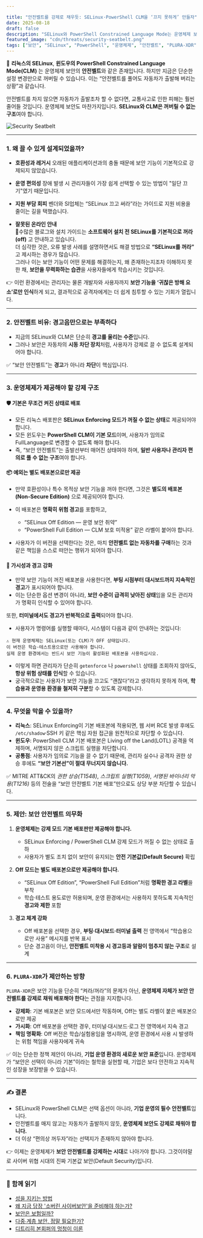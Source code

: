 ```yaml
---

title: "안전벨트를 강제로 채우듯: SELinux·PowerShell CLM을 ‘끄지 못하게’ 만들자"
date: 2025-08-18
draft: false
description: "SELinux와 PowerShell Constrained Language Mode는 운영체제 보안의 안전벨트와 같습니다. 그러나 현재는 사용자가 임의로 해제할 수 있습니다. 왜 강제가 필요하며, 어떤 방식으로 개선해야 하는지 제안합니다."
featured_image: "cdn/threats/security-seatbelt.png"
tags: ["보안", "SELinux", "PowerShell", "운영체제", "안전벨트", "PLURA-XDR"]
---
```


🚦 **리눅스의 SELinux**, **윈도우의 PowerShell Constrained Language Mode(CLM)** 는 운영체제 보안의 **안전벨트**와 같은 존재입니다.
하지만 지금은 단순한 설정 변경만으로 꺼버릴 수 있습니다. 이는 “안전벨트를 풀어도 자동차가 출발해 버리는 상황”과 같습니다.

안전벨트를 차지 않으면 자동차가 출발조차 할 수 없다면, 교통사고로 인한 피해는 훨씬 줄어들 것입니다.
운영체제 보안도 마찬가지입니다. **SELinux와 CLM은 꺼버릴 수 없는 구조**여야 합니다.

![Security Seatbelt](https://blog.plura.io/cdn/threats/security-seatbelt.png)

<!--more-->

---

### 1. **왜 끌 수 있게 설계되었을까?**

* **호환성과 레거시**
  오래된 애플리케이션과의 충돌 때문에 보안 기능이 기본적으로 강제되지 않았습니다.

* **운영 편의성**
  장애 발생 시 관리자들이 가장 쉽게 선택할 수 있는 방법이 "일단 끄기"였기 때문입니다.

* **지원 부담 회피**
  벤더와 SI업체는 “SELinux 끄고 써라”라는 가이드로 지원 비용을 줄이는 길을 택했습니다.

* **잘못된 온라인 안내**  
  🚨수많은 블로그와 설치 가이드는 **소프트웨어 설치 전 SELinux를 기본적으로 꺼라(off)** 고 안내하고 있습니다.  
  더 심각한 것은, 오류 발생 사례를 설명하면서도 해결 방법으로 **“SELinux를 꺼라”** 고 제시하는 경우가 많습니다.  
  그러나 이는 보안 기능이 어떤 문제를 해결하는지, 왜 존재하는지조차 이해하지 못한 채, **보안을 무력화하는 습관**을 사용자들에게 학습시키는 것입니다.

👉 이런 환경에서는 관리자는 물론 개발자와 사용자까지 **보안 기능을 ‘귀찮은 방해 요소’로만 인식**하게 되고, 결과적으로 공격자에게는 더 쉽게 침투할 수 있는 기회가 열립니다.

---

### 2. **안전벨트 비유: 경고음만으로는 부족하다**

* 지금의 SELinux와 CLM은 단순히 **경고를 울리는 수준**입니다.
* 그러나 보안은 자동차의 **시동 차단 장치**처럼, 사용자가 강제로 끌 수 없도록 설계되어야 합니다.

✅ “보안 안전벨트”는 **경고**가 아니라 **차단**이 핵심입니다.

---

### 3. **운영체제가 제공해야 할 강제 구조**

#### 🛡️ 기본은 무조건 켜진 상태로 배포

* 모든 리눅스 배포판은 **SELinux Enforcing 모드가 꺼질 수 없는 상태**로 제공되어야 합니다.
* 모든 윈도우는 **PowerShell CLM이 기본 모드**이며, 사용자가 임의로 FullLanguage로 변경할 수 없도록 해야 합니다.
* 즉, “보안 안전벨트”는 출발선부터 매어진 상태여야 하며, **일반 사용자나 관리자 편의로 풀 수 없는 구조**여야 합니다.

#### 📦 예외는 별도 배포본으로만 제공

* 만약 호환성이나 특수 목적상 보안 기능을 꺼야 한다면, 그것은 **별도의 배포본(Non-Secure Edition)** 으로 제공되어야 합니다.
* 이 배포본은 **명확히 위험 경고**를 포함하고,

  * “SELinux Off Edition — 운영 보안 취약”
  * “PowerShell Full Edition — CLM 보호 미적용”
    같은 라벨이 붙어야 합니다.
* 사용자가 이 버전을 선택한다는 것은, 마치 **안전벨트 없는 자동차를 구매**하는 것과 같은 책임을 스스로 떠안는 행위가 되어야 합니다.

#### 📢 가시성과 경고 강화

* 만약 보안 기능이 꺼진 배포본을 사용한다면, **부팅 시점부터 대시보드까지 지속적인 경고**가 표시되어야 합니다.
* 이는 단순한 옵션 변경이 아니라, **보안 수준이 급격히 낮아진 상태**임을 모든 관리자가 명확히 인식할 수 있어야 합니다.

또한, **터미널에서도 경고가 반복적으로 출력**되어야 합니다.

* 사용자가 명령어를 실행할 때마다, 시스템이 다음과 같이 안내하는 것입니다:

```text
⚠️ 현재 운영체제는 SELinux(또는 CLM)가 OFF 상태입니다.
이 버전은 학습·테스트용으로만 사용해야 합니다.
실제 운영 환경에서는 반드시 보안 기능이 활성화된 배포본을 사용하십시오.
```

* 이렇게 하면 관리자가 단순히 `getenforce` 나 `powershell` 상태를 조회하지 않아도, **항상 위험 상태를 인식**할 수 있습니다.
* 궁극적으로는 사용자가 보안 기능을 끄고도 “괜찮다”라고 생각하지 못하게 하며,
  **학습용과 운영용 환경을 철저히 구분**할 수 있도록 강제합니다.

---

### 4. **무엇을 막을 수 있을까?**

* **리눅스**: SELinux Enforcing이 기본 배포본에 적용되면, 웹 서버 RCE 발생 후에도 `/etc/shadow`·SSH 키 같은 핵심 자원 접근을 원천적으로 차단할 수 있습니다.
* **윈도우**: PowerShell CLM 기본 배포본은 Living off the Land(LOTL) 공격을 억제하며, 서명되지 않은 스크립트 실행을 차단합니다.
* **공통점**: 사용자가 임의로 기능을 끌 수 없기 때문에, 관리자 실수나 공격자 권한 상승 후에도 **“보안 기본선”이 절대 무너지지 않습니다.**

✅ MITRE ATT\&CK의 *권한 상승(T1548)*, *스크립트 실행(T1059)*, *서명된 바이너리 악용(T1216)* 등의 전술을 “보안 안전벨트 기본 배포”만으로도 상당 부분 차단할 수 있습니다.

---

### 5. **제안: 보안 안전벨트 의무화**

1. **운영체제는 강제 모드 기본 배포판만 제공해야 합니다.**

   * SELinux Enforcing / PowerShell CLM 강제 모드가 꺼질 수 없는 상태로 출하
   * 사용자가 별도 조치 없이 보안이 유지되는 **안전 기본값(Default Secure)** 확립

2. **Off 모드는 별도 배포본으로만 제공해야 합니다.**

   * “SELinux Off Edition”, “PowerShell Full Edition”처럼 **명확한 경고 라벨**을 부착
   * 학습·테스트 용도로만 허용되며, 운영 환경에서는 사용하지 못하도록 지속적인 **경고와 제한** 포함

3. **경고 체계 강화**

   * Off 배포본을 선택한 경우, **부팅·대시보드·터미널 출력** 전 영역에서 “학습용으로만 사용” 메시지를 반복 표시
   * 단순 경고음이 아닌, **안전벨트 미착용 시 경고등과 알람이 멈추지 않는 구조**로 설계

---

### 6. **`PLURA-XDR`가 제안하는 방향**

`PLURA-XDR`은 보안 기능을 단순히 “켜라/꺼라”의 문제가 아닌,
**운영체제 자체가 보안 안전벨트를 강제로 채워 배포해야 한다**는 관점을 지지합니다.

* **강제화**: 기본 배포본은 보안 모드에서만 작동하며, Off는 별도 라벨이 붙은 배포본으로만 제공
* **가시화**: Off 배포본을 선택한 경우, 터미널·대시보드·로그 전 영역에서 지속 경고
* **책임 명확화**: Off 버전은 학습/실험용임을 명시하여, 운영 환경에서 사용 시 발생하는 위험 책임을 사용자에게 귀속

✅ 이는 단순한 정책 제안이 아니라, **기업 운영 환경의 새로운 보안 표준**입니다.
운영체제가 “보안은 선택이 아니라 기본”이라는 철학을 실현할 때, 기업은 보다 안전하고 지속적인 성장을 보장받을 수 있습니다.

---

### ✍️ 결론

* SELinux와 PowerShell CLM은 선택 옵션이 아니라, **기업 운영의 필수 안전벨트**입니다.
* 안전벨트를 매지 않고는 자동차가 출발하지 않듯, **운영체제 보안도 강제로 채워야 합니다.**
* 더 이상 “편의상 꺼두자”라는 선택지가 존재하지 않아야 합니다.

👉 이제는 운영체제가 **보안 안전벨트를 강제하는 시대**로 나아가야 합니다.
그것이야말로 사이버 위협 시대의 진짜 기본값 보안(Default Security)입니다.

---

### 📖 **함께 읽기**  
- [성을 지키는 방법](https://blog.plura.io/ko/column/policy-fable/)
- [왜 지금 당장 '소버린 사이버보안'을 준비해야 하는가?](https://blog.plura.io/ko/column/sovereign-cybersecurity/)
- [보안은 보험일까?](https://blog.plura.io/ko/column/cybersecurity_vs_insurance/)
- [다중∙계층 보안, 정말 필요한가?](https://blog.plura.io/ko/column/overkill-multi-layer-security/)
- [디트리히 본회퍼의 멍청이 이론](https://blog.plura.io/ko/column/theory-of-stupidity/)
